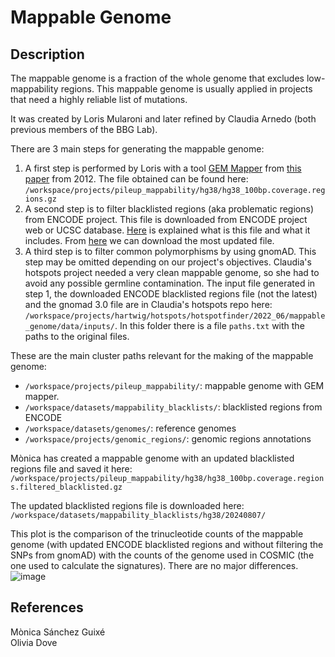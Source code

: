 # Mappable Genome

## Description
The mappable genome is a fraction of the whole genome that excludes low-mappability regions. This mappable genome is usually applied in projects that need a highly reliable list of mutations.

It was created by Loris Mularoni and later refined by Claudia Arnedo (both previous members of the BBG Lab).

There are 3 main steps for generating the mappable genome:

1. A first step is performed by Loris with a tool [GEM Mapper](https://bio.tools/gemmapper) from [this paper](https://www.nature.com/articles/nmeth.2221) from 2012. The file obtained can be found here: `/workspace/projects/pileup_mappability/hg38/hg38_100bp.coverage.regions.gz`
2. A second step is to filter blacklisted regions (aka problematic regions) from ENCODE project. This file is downloaded from ENCODE project web or UCSC database. [Here](https://genome.ucsc.edu/cgi-bin/hgTrackUi?hgsid=1644365230_FsaTsAyXgLRGXZzsZwG7Bmy3xxai&db=hg38&c=chr12&g=problematicSuper) is explained what is this file and what it includes. From [here](https://genome.ucsc.edu/cgi-bin/hgTables) we can download the most updated file.
3. A third step is to filter common polymorphisms by using gnomAD. This step may be omitted depending on our project's objectives. Claudia's hotspots project needed a very clean mappable genome, so she had to avoid any possible germline contamination.
The input file generated in step 1, the downloaded ENCODE blacklisted regions file (not the latest) and the gnomad 3.0 file are in Claudia's hotspots repo here: `/workspace/projects/hartwig/hotspots/hotspotfinder/2022_06/mappable_genome/data/inputs/`. In this folder there is a file `paths.txt` with the paths to the original files.

These are the main cluster paths relevant for the making of the mappable genome:
- `/workspace/projects/pileup_mappability/`: mappable genome with GEM mapper.
- `/workspace/datasets/mappability_blacklists/`: blacklisted regions from ENCODE
- `/workspace/datasets/genomes/`: reference genomes
- `/workspace/projects/genomic_regions/`: genomic regions annotations

Mònica has created a mappable genome with an updated blacklisted regions file and saved it here:\
`/workspace/projects/pileup_mappability/hg38/hg38_100bp.coverage.regions.filtered_blacklisted.gz`

The updated blacklisted regions file is downloaded here:\
`/workspace/datasets/mappability_blacklists/hg38/20240807/`

This plot is the comparison of the trinucleotide counts of the mappable genome (with updated ENCODE blacklisted regions and without filtering the SNPs from gnomAD) with the counts of the genome used in COSMIC (the one used to calculate the signatures). There are no major differences.
![image](https://github.com/user-attachments/assets/e4eb98e6-0a4c-4ea5-aef7-8c44ab8eb904)

## References
Mònica Sánchez Guixé\
Olivia Dove
